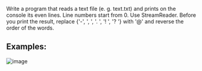Write a program that reads a text file (e. g. text.txt) and prints on the console its even lines. Line numbers start from 0. Use StreamReader. Before you print the result, replace {'-', ', ', '. ', '! ', '? '} with '@' and reverse the order of the words.

## Examples:

![image](https://user-images.githubusercontent.com/45227327/215199751-0605a6b6-d920-45e8-ac73-1546a868e8b0.png)
